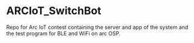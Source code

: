 # ARCIoT_SwitchBot
Repo for Arc IoT contest containing the server and app of the system and the test program for BLE and WiFi on arc OSP.
